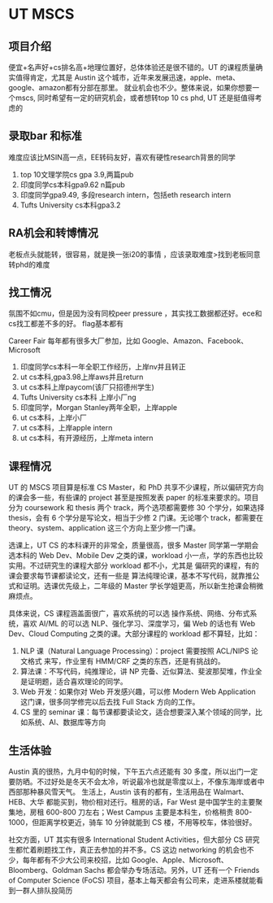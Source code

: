 # UT MSCS
## 项目介绍
便宜+名声好+cs排名高+地理位置好，总体体验还是很不错的。UT 的课程质量确实值得肯定，尤其是 Austin 这个城市，近年来发展迅速，apple、meta、google、amazon都有分部在那里。
就业机会也不少。整体来说，如果你想要一个mscs, 同时希望有一定的研究机会，或者想转top 10 cs phd, UT 还是挺值得考虑的


## 录取bar 和标准
难度应该比MSIN高一点，EE转码友好，喜欢有硬性research背景的同学
1. top 10文理学院cs gpa 3.9,两篇pub
2. 印度同学cs本科gpa9.62 n篇pub
3. 印度同学gpa9.49, 多段research intern，包括eth research intern
4. Tufts University cs本科gpa3.2
## RA机会和转博情况
老板点头就能转，很容易，就是换一张i20的事情
，应该录取难度>找到老板同意转phd的难度

## 找工情况
氛围不如cmu，但是因为没有同校peer pressure ，其实找工数据都还好。ece和cs找工都差不多的好。
flag基本都有

Career Fair 每年都有很多大厂参加，比如 Google、Amazon、Facebook、Microsoft

1. 印度同学cs本科一年全职工作经历，上岸nv并且转正
2. ut cs本科,gpa3.98上岸aws并且return
3. ut cs本科上岸paycom(该厂只招德州学生)
4. Tufts University cs本科 上岸小厂ng
5. 印度同学，Morgan Stanley两年全职，上岸apple
6. ut cs本科，上岸小厂
7. ut cs本科，上岸apple intern
8. ut cs本科，有开源经历，上岸meta intern

## 课程情况
UT 的 MSCS 项目算是标准 CS Master，和 PhD 共享不少课程，所以偏研究方向的课会多一些，有些课的 project 甚至是按照发表 paper 的标准来要求的。项目分为 coursework 和 thesis 两个 track，两个选项都需要修 30 个学分，如果选择 thesis，会有 6 个学分是写论文，相当于少修 2 门课。无论哪个 track，都需要在 theory、system、application 这三个方向上至少修一门课。

选课上，UT CS 的本科课开的非常全，质量很高，很多 Master 同学第一学期会选本科的 Web Dev、Mobile Dev 之类的课，workload 小一点，学的东西也比较实用。不过研究生的课程大部分 workload 都不小，尤其是 偏研究的课程，有的课会要求每节课都读论文，还有一些是 算法纯理论课，基本不写代码，就靠推公式和证明。选课优先级上，二年级的 Master 学长学姐更高，所以新生抢课会稍微麻烦点。

具体来说，CS 课程涵盖面很广，喜欢系统的可以选 操作系统、网络、分布式系统，喜欢 AI/ML 的可以选 NLP、强化学习、深度学习，偏 Web 的话也有 Web Dev、Cloud Computing 之类的课。大部分课程的 workload 都不算轻，比如：

1. NLP 课（Natural Language Processing）：project 需要按照 ACL/NIPS 论文格式 来写，作业里有 HMM/CRF 之类的东西，还是有挑战的。
2. 算法课：不写代码，纯推理论，讲 NP 完备、近似算法、斐波那契堆，作业全是证明题，适合喜欢理论的同学。
3. Web 开发：如果你对 Web 开发感兴趣，可以修 Modern Web Application 这门课，很多同学修完以后去找 Full Stack 方向的工作。
4. CS 里的 seminar 课：每节课都要读论文，适合想要深入某个领域的同学，比如系统、AI、数据库等方向




## 生活体验

Austin 真的很热，九月中旬的时候，下午五六点还能有 30 多度，所以出门一定要防晒。不过好处是冬天不会太冷，听说最冷也就是零度以上，不像东海岸或者中西部那种暴风雪天气。
生活上，Austin 该有的都有，生活用品在 Walmart、HEB、大华 都能买到，物价相对还行。租房的话，Far West 是中国学生的主要聚集地，房租 600-800 刀左右；West Campus 主要是本科生，价格稍贵 800-1000，但距离学校更近，骑车 10 分钟就能到 CS 楼，不用等校车，体验很好。

社交方面，UT 其实有很多 International Student Activities，但大部分 CS 研究生都忙着刷题找工作，真正去参加的并不多。CS 这边 networking 的机会也不少，每年都有不少大公司来校招，比如 Google、Apple、Microsoft、Bloomberg、Goldman Sachs 都会举办专场活动。另外，UT 还有一个 Friends of Computer Science (FoCS) 项目，基本上每天都会有公司来，走进系楼就能看到一群人排队投简历